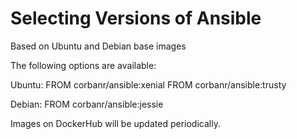 Selecting Versions of Ansible
=============================
Based on Ubuntu and Debian base images

The following options are available:

Ubuntu:
    FROM corbanr/ansible:xenial
    FROM corbanr/ansible:trusty

Debian:
    FROM corbanr/ansible:jessie

Images on DockerHub will be updated periodically.
